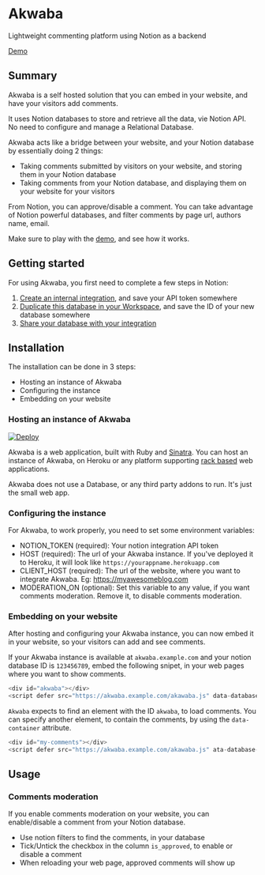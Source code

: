 # Akwaba
Lightweight commenting platform using Notion as a backend

[Demo](https://qitmir.herokuapp.com)

## Summary
Akwaba is a self hosted solution that you can embed in your website, and have your visitors add comments.

It uses Notion databases to store and retrieve all the data, vie Notion API. No need to configure and manage a Relational Database.

Akwaba acts like a bridge between your website, and your Notion database by essentially doing 2 things:
- Taking comments submitted by visitors on your website, and storing them in your Notion database
- Taking comments from your Notion database, and displaying them on your website for your visitors

From Notion, you can approve/disable a comment. You can take advantage of Notion powerful databases, and filter comments by page url, authors name, email.

Make sure to play with the [demo](https://qitmir.herokuapp.com), and see how it works.

## Getting started
For using Akwaba, you first need to complete a few steps in Notion:
1. [Create an internal integration](https://developers.notion.com/docs#create-a-new-integration), and save your API token somewhere
2. [Duplicate this database in your Workspace](https://www.notion.so/4df5eeed271a4bdca0fbb1e7aefc7502?v=545227fcd2774907b0cd157fdea485e3), and save the ID of your new database somewhere
3. [Share your database with your integration](https://developers.notion.com/docs#share-a-database-with-your-integration)

## Installation
The installation can be done in 3 steps:
- Hosting an instance of Akwaba
- Configuring the instance
- Embedding on your website

### Hosting an instance of Akwaba
[![Deploy](https://www.herokucdn.com/deploy/button.svg)](https://heroku.com/deploy?template=https://github.com/ousmanedev/akwaba)

Akwaba is a web application, built with Ruby and [Sinatra](https://github.com/sinatra/sinatra). You can host an instance of Akwaba, on Heroku or any platform supporting [rack based](https://github.com/rack/rack) web applications.

Akwaba does not use a Database, or any third party addons to run. It's just the small web app.

### Configuring the instance
For Akwaba, to work properly, you need to set some environment variables:

- NOTION_TOKEN (required): Your notion integration API token
- HOST (required): The url of your Akwaba instance. If you've deployed it to Heroku, it will look like `https://yourappname.herokuapp.com`
- CLIENT_HOST (required): The url of the website, where you want to integrate Akwaba. Eg: https://myawesomeblog.com
- MODERATION_ON (optional): Set this variable to any value, if you want comments moderation. Remove it, to disable comments moderation.

### Embedding on your website
After hosting and configuring your Akwaba instance, you can now embed it in your website, so your visitors can add and see comments.

If your Akwaba instance is available at `akwaba.example.com` and your notion database ID is `123456789`, embed the following snipet, in your web pages where you want to show comments.

```js
<div id="akwaba"></div>
<script defer src="https://akwaba.example.com/akawaba.js" data-database-id="123456789"></script>
```

`Akwaba` expects to find an element with the ID `akwaba`, to load comments. You can specify another element, to contain the comments, by using the `data-container` attribute.

```js
<div id="my-comments"></div>
<script defer src="https://akwaba.example.com/akawaba.js" ata-database-id="123456789" data-container="#my-comments"></script>
```

## Usage
### Comments moderation
If you enable comments moderation on your website, you can enable/disable a comment from your Notion database.

- Use notion filters to find the comments, in your database
- Tick/Untick the checkbox in the column `is_approved`, to enable or disable a comment
- When reloading your web page, approved comments will show up